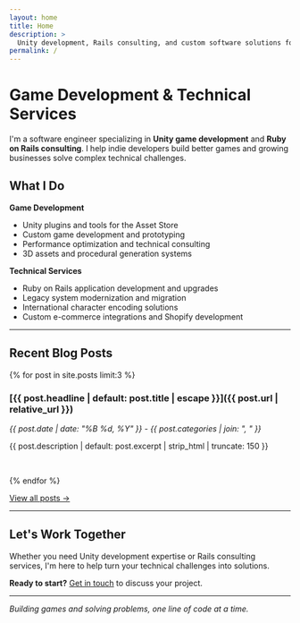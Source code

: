 ```yaml
---
layout: home
title: Home
description: >
  Unity development, Rails consulting, and custom software solutions for games and web applications
permalink: /
---
```


# Game Development & Technical Services

I'm a software engineer specializing in **Unity game development** and **Ruby on Rails consulting**. I help indie
developers build better games and growing businesses solve complex technical challenges.

## What I Do

**Game Development**

- Unity plugins and tools for the Asset Store
- Custom game development and prototyping
- Performance optimization and technical consulting
- 3D assets and procedural generation systems

**Technical Services**

- Ruby on Rails application development and upgrades
- Legacy system modernization and migration
- International character encoding solutions
- Custom e-commerce integrations and Shopify development

---

## Recent Blog Posts

{% for post in site.posts limit:3 %}

### [{{ post.headline | default: post.title | escape }}]({{ post.url | relative_url }})

*{{ post.date | date: "%B %d, %Y" }} - {{ post.categories | join: ", " }}*

{{ post.description | default: post.excerpt | strip_html | truncate: 150 }}

<br>

{% endfor %}

[View all posts →](/blog/)

---

## Let's Work Together

Whether you need Unity development expertise or Rails consulting services, I'm here to help turn your technical
challenges into solutions.

**Ready to start?** [Get in touch](/contact/) to discuss your project.

---

*Building games and solving problems, one line of code at a time.*
